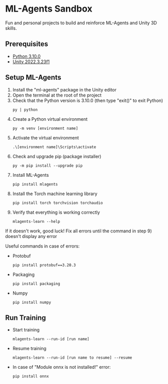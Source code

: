 # ML-Agents Sandbox

Fun and personal projects to build and reinforce ML-Agents and Unity 3D skills.

## Prerequisites

* [Python 3.10.0](https://www.python.org/downloads/release/python-3100/)
* [Unity 2022.3.23f1](https://download.unity3d.com/download_unity/dbb3f7c5b5c6/Windows64EditorInstaller/UnitySetup64-2022.3.23f1.exe)

## Setup ML-Agents

1) Install the "ml-agents" package in the Unity editor
2) Open the terminal at the root of the project
3) Check that the Python version is 3.10.0 (then type "exit()" to exit Python)
   ```shell
   py | python 
   ```
4) Create a Python virtual environment
   ```shell
   py -m venv [environment name]
   ```
5) Activate the virtual environment
   ```shell
   .\[environment name]\Scripts\activate
   ```
6) Check and upgrade pip (package installer)
   ```shell
   py -m pip install --upgrade pip
   ```
7) Install ML-Agents
   ```shell
   pip install mlagents
   ```
8) Install the Torch machine learning library
   ```shell
   pip install torch torchvision torchaudio
   ```
9) Verify that everything is working correctly
   ```shell
   mlagents-learn --help
   ```
If it doesn't work, good luck!
Fix all errors until the command in step 9) doesn't display any error

Useful commands in case of errors:
* Protobuf
  ```shell
  pip install protobuf==3.20.3
  ```
* Packaging
  ```shell
  pip install packaging
  ```
* Numpy
  ```shell
  pip install numpy
  ```

## Run Training

* Start training
  ```shell
  mlagents-learn --run-id [run name]
  ```
* Resume training
  ```shell
  mlagents-learn --run-id [run name to resume] --resume
  ```
* In case of "Module onnx is not installed!" error:
  ```shell
  pip install onnx
  ```

